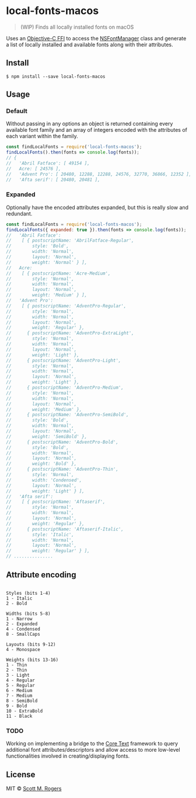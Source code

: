 # local-fonts-macos


> (WIP) Finds all locally installed fonts on macOS


Uses an [Objective-C FFI](https://github.com/TooTallNate/NodObjC) to access the [NSFontManager](https://developer.apple.com/reference/appkit/nsfontmanager) class and generate a list of locally installed and available fonts along with their attributes.

## Install

```
$ npm install --save local-fonts-macos
```


## Usage

### Default

Without passing in any options an object is returned containing every available font family and
an array of integers encoded with the attributes of each variant within the family.

```js
const findLocalFonts = require('local-fonts-macos');
findLocalFonts().then(fonts => console.log(fonts));
// {  
//   'Abril Fatface': [ 49154 ],
//   Acre: [ 24576 ],
//   'Advent Pro': [ 20480, 12288, 12288, 24576, 32770, 36866, 12352 ],
//   'Afta serif': [ 20480, 20481 ],

```

### Expanded

Optionally have the encoded attributes expanded, but this is really slow and redundant.

```js
const findLocalFonts = require('local-fonts-macos');
findLocalFonts({ expanded: true }).then(fonts => console.log(fonts));
//   'Abril Fatface':
//    [ { postscriptName: 'AbrilFatface-Regular',
//        style: 'Bold',
//        width: 'Normal',
//        layout: 'Normal',
//        weight: 'Normal' } ],
//   Acre:
//    [ { postscriptName: 'Acre-Medium',
//        style: 'Normal',
//        width: 'Normal',
//        layout: 'Normal',
//        weight: 'Medium' } ],
//   'Advent Pro':
//    [ { postscriptName: 'AdventPro-Regular',
//        style: 'Normal',
//        width: 'Normal',
//        layout: 'Normal',
//        weight: 'Regular' },
//      { postscriptName: 'AdventPro-ExtraLight',
//        style: 'Normal',
//        width: 'Normal',
//        layout: 'Normal',
//        weight: 'Light' },
//      { postscriptName: 'AdventPro-Light',
//        style: 'Normal',
//        width: 'Normal',
//        layout: 'Normal',
//        weight: 'Light' },
//      { postscriptName: 'AdventPro-Medium',
//        style: 'Normal',
//        width: 'Normal',
//        layout: 'Normal',
//        weight: 'Medium' },
//      { postscriptName: 'AdventPro-SemiBold',
//        style: 'Bold',
//        width: 'Normal',
//        layout: 'Normal',
//        weight: 'SemiBold' },
//      { postscriptName: 'AdventPro-Bold',
//        style: 'Bold',
//        width: 'Normal',
//        layout: 'Normal',
//        weight: 'Bold' },
//      { postscriptName: 'AdventPro-Thin',
//        style: 'Normal',
//        width: 'Condensed',
//        layout: 'Normal',
//        weight: 'Light' } ],
//   'Afta serif':
//    [ { postscriptName: 'Aftaserif',
//        style: 'Normal',
//        width: 'Normal',
//        layout: 'Normal',
//        weight: 'Regular' },
//      { postscriptName: 'Aftaserif-Italic',
//        style: 'Italic',
//        width: 'Normal',
//        layout: 'Normal',
//        weight: 'Regular' } ],
// ...............

```

## Attribute encoding

```

Styles (bits 1-4)
1 - Italic
2 - Bold

Widths (bits 5-8)
1 - Narrow
2 - Expanded
4 - Condensed
8 - SmallCaps

Layouts (bits 9-12)
4 - Monospace

Weights (bits 13-16)
1 - Thin
2 - Thin
3 - Light
4 - Regular
5 - Regular
6 - Medium
7 - Medium
8 - SemiBold
9 - Bold
10 - ExtraBold
11 - Black
```


### TODO

Working on implementing a bridge to the [Core Text](https://developer.apple.com/reference/coretext) framework to query additional font attributes/descriptors and allow access to more low-level functionalities involved in creating/displaying fonts.



## License

MIT © [Scott M. Rogers](http://scottrogers.tech)
